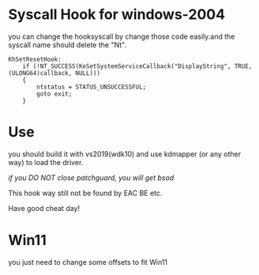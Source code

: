# Syscall Hook for windows-2004

you can change the hooksyscall by change those code easily.and the syscall name should delete the "Nt".

```
KhSetResetHook:
	if (!NT_SUCCESS(KeSetSystemServiceCallback("DisplayString", TRUE, (ULONG64)callback, NULL)))
	{
		ntstatus = STATUS_UNSUCCESSFUL;
		goto exit;
	}

```

# Use

you should build it with vs2019(wdk10) and use kdmapper (or any other way) to load the driver.

*if you DO NOT close patchguard, you will get bsod*

This hook way still not be found by EAC BE etc.

Have good cheat day!

# Win11

you just need to change some offsets to fit Win11
